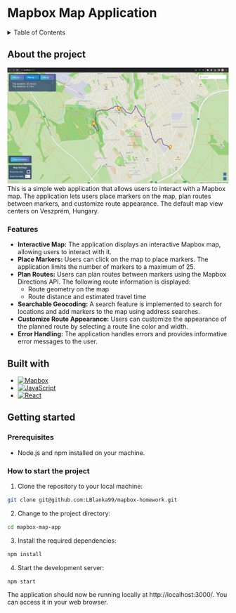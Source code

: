 # Mapbox Map Application

<a name="readme-top"></a>

<!-- TABLE OF CONTENTS -->
<details>
  <summary>Table of Contents</summary>
  <ol>
    <li>
      <a href="#about-the-project">About the project</a>
      <ul>
        <li><a href="#features">Features</a></li>
      </ul>
    </li>
    <li>
      <a href="#built-with">Built with</a>
    </li>
    <li>
      <a href="#getting-started">Getting started</a>
		 <ul>
        <li><a href="#prerequisites">Prerequisites</a></li>
        <li><a href="#how-to-start-the-project">How to start the project</a></li>
     </ul>
    </li>
  </ol>
</details>

## About the project
![About The Project Screenshot][screenshot]
This is a simple web application that allows users to interact with a Mapbox map.
The application lets users place markers on the map, plan routes between markers, and customize route appearance.
The default map view centers on Veszprém, Hungary.

### Features
- **Interactive Map:** The application displays an interactive Mapbox map, allowing users to interact with it.
- **Place Markers:** Users can click on the map to place markers. The application limits the number of markers to a maximum of 25.
- **Plan Routes:** Users can plan routes between markers using the Mapbox Directions API. The following route information is displayed:
  - Route geometry on the map
  - Route distance and estimated travel time
- **Searchable Geocoding:** A search feature is implemented to search for locations and add markers to the map using address searches.
- **Customize Route Appearance:** Users can customize the appearance of the planned route by selecting a route line color and width.
- **Error Handling:** The application handles errors and provides informative error messages to the user.

## Built with
* [![Mapbox][mapbox-gl.js]][mapbox-url]
* [![JavaScript][js]][js-url]
* [![React][react.js]][react-url]

## Getting started
### Prerequisites
- Node.js and npm installed on your machine.

### How to start the project
1. Clone the repository to your local machine:
```sh
git clone git@github.com:LBlanka99/mapbox-homework.git
```

2. Change to the project directory:
```sh
cd mapbox-map-app
```

3. Install the required dependencies:
```sh
npm install
```

4. Start the development server:
```sh
npm start
```

The application should now be running locally at http://localhost:3000/. You can access it in your web browser.




<!-- MARKDOWN LINKS & IMAGES -->
[react.js]: https://img.shields.io/badge/react-%2320232a.svg?style=for-the-badge&logo=react&logoColor=%2361DAFB
[react-url]: https://react.dev/
[mapbox-gl.js]: https://img.shields.io/badge/Mapbox-000000.svg?style=for-the-badge&logo=Mapbox&logoColor=white
[mapbox-url]: https://www.mapbox.com/
[js]: https://img.shields.io/badge/JavaScript-F7DF1E.svg?style=for-the-badge&logo=JavaScript&logoColor=black
[js-url]: https://www.javascript.com/
[screenshot]: images/screenshot1.png
